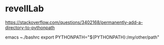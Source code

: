 # revellLab



https://stackoverflow.com/questions/3402168/permanently-add-a-directory-to-pythonpath

emacs ~./bashrc
export PYTHONPATH="${PYTHONPATH}:/my/other/path"

